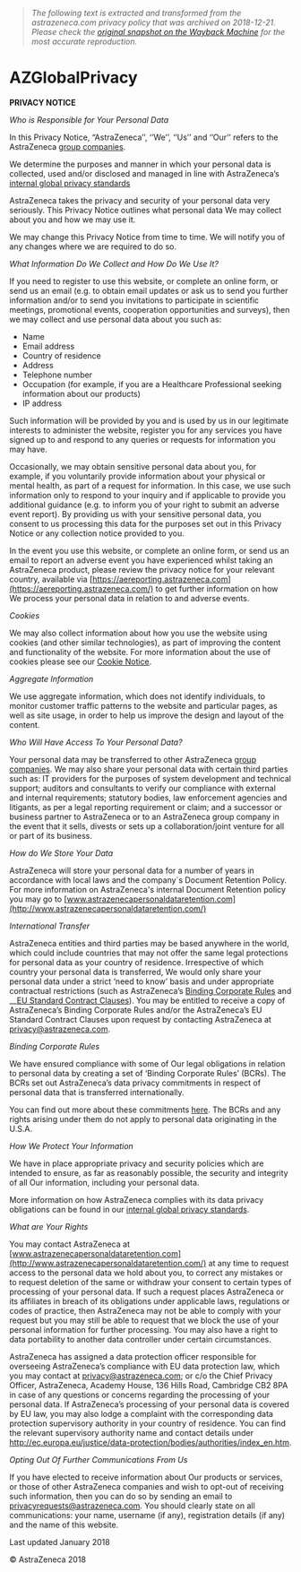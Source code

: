 > *The following text is extracted and transformed from the astrazeneca.com privacy policy that was archived on 2018-12-21. Please check the [original snapshot on the Wayback Machine](https://web.archive.org/web/20181221015301id_/https%3A//www.globalprivacy.astrazeneca.com) for the most accurate reproduction.*

# AZGlobalPrivacy

**PRIVACY NOTICE**

_Who is Responsible for Your Personal Data_

In this Privacy Notice, “AstraZeneca’’, ‘’We’’, ‘’Us’’ and ‘’Our’’ refers to the AstraZeneca [group companies](https://www.astrazeneca.com/global/en/global.html).

We determine the purposes and manner in which your personal data is collected, used and/or disclosed and managed in line with AstraZeneca’s [internal global privacy standards](https://www.astrazeneca.com/content/dam/az/PDF/2018/Data_Privacy_Policy_v30.pdf)

AstraZeneca takes the privacy and security of your personal data very seriously. This Privacy Notice outlines what personal data We may collect about you and how we may use it.

We may change this Privacy Notice from time to time. We will notify you of any changes where we are required to do so.

_What Information Do We Collect and How Do We Use It?_

If you need to register to use this website, or complete an online form, or send us an email (e.g. to obtain email updates or ask us to send you further information and/or to send you invitations to participate in scientific meetings, promotional events, cooperation opportunities and surveys), then we may collect and use personal data about you such as:

  * Name
  * Email address
  * Country of residence
  * Address
  * Telephone number
  * Occupation (for example, if you are a Healthcare Professional seeking information about our products)
  * IP address



Such information will be provided by you and is used by us in our legitimate interests to administer the website, register you for any services you have signed up to and respond to any queries or requests for information you may have.

Occasionally, we may obtain sensitive personal data about you, for example, if you voluntarily provide information about your physical or mental health, as part of a request for information. In this case, we use such information only to respond to your inquiry and if applicable to provide you additional guidance (e.g. to inform you of your right to submit an adverse event report). By providing us with your sensitive personal data, you consent to us processing this data for the purposes set out in this Privacy Notice or any collection notice provided to you.

In the event you use this website, or complete an online form, or send us an email to report an adverse event you have experienced whilst taking an AstraZeneca product, please review the privacy notice for your relevant country, available via [https://aereporting.astrazeneca.com](https://aereporting.astrazeneca.com/) to get further information on how We process your personal data in relation to and adverse events.

_Cookies_

We may also collect information about how you use the website using cookies (and other similar technologies), as part of improving the content and functionality of the website. For more information about the use of cookies please see our [Cookie Notice](https://www.astrazeneca.com/cookies.html).

_Aggregate Information_

We use aggregate information, which does not identify individuals, to monitor customer traffic patterns to the website and particular pages, as well as site usage, in order to help us improve the design and layout of the content.

_Who Will Have Access To Your Personal Data?_

Your personal data may be transferred to other AstraZeneca [group companies](https://www.astrazeneca.com/global/en/global.html). We may also share your personal data with certain third parties such as: IT providers for the purposes of system development and technical support; auditors and consultants to verify our compliance with external and internal requirements; statutory bodies, law enforcement agencies and litigants, as per a legal reporting requirement or claim; and a successor or business partner to AstraZeneca or to an AstraZeneca group company in the event that it sells, divests or sets up a collaboration/joint venture for all or part of its business.

_How do We Store Your Data_

AstraZeneca will store your personal data for a number of years in accordance with local laws and the company´s Document Retention Policy. For more information on AstraZeneca's internal Document Retention policy you may go to [www.astrazenecapersonaldataretention.com](http://www.astrazenecapersonaldataretention.com/)

_International Transfer_

AstraZeneca entities and third parties may be based anywhere in the world, which could include countries that may not offer the same legal protections for personal data as your country of residence. Irrespective of which country your personal data is transferred, We would only share your personal data under a strict ‘need to know’ basis and under appropriate contractual restrictions (such as AstraZeneca’s [Binding Corporate Rules](http://www.astrazenecabindingcorporaterules.com/) and __[EU Standard Contract Clauses](http://ec.europa.eu/justice/data-protection/international-transfers/transfer/index_en.htm)). You may be entitled to receive a copy of AstraZeneca’s Binding Corporate Rules and/or the AstraZeneca’s EU Standard Contract Clauses upon request by contacting AstraZeneca at [privacy@astrazeneca.com](mailto:privacy@astrazeneca.com).

_Binding Corporate Rules_

We have ensured compliance with some of Our legal obligations in relation to personal data by creating a set of ‘Binding Corporate Rules’ (BCRs). The BCRs set out AstraZeneca’s data privacy commitments in respect of personal data that is transferred internationally.

You can find out more about these commitments [here](http://www.astrazenecabindingcorporaterules.com/). The BCRs and any rights arising under them do not apply to personal data originating in the U.S.A.

_How We Protect Your Information_

We have in place appropriate privacy and security policies which are intended to ensure, as far as reasonably possible, the security and integrity of all Our information, including your personal data.

More information on how AstraZeneca complies with its data privacy obligations can be found in our [internal global privacy standards](https://www.astrazeneca.com/content/dam/az/PDF/2018/Data_Privacy_Policy_v30.pdf).

_What are Your Rights_

You may contact AstraZeneca at [www.astrazenecapersonaldataretention.com](http://www.astrazenecapersonaldataretention.com/) at any time to request access to the personal data we hold about you, to correct any mistakes or to request deletion of the same or withdraw your consent to certain types of processing of your personal data. If such a request places AstraZeneca or its affiliates in breach of its obligations under applicable laws, regulations or codes of practice, then AstraZeneca may not be able to comply with your request but you may still be able to request that we block the use of your personal information for further processing. You may also have a right to data portability to another data controller under certain circumstances.

AstraZeneca has assigned a data protection officer responsible for overseeing AstraZeneca’s compliance with EU data protection law, which you may contact at [privacy@astrazeneca.com](mailto:privacy@astrazeneca.com); or c/o the Chief Privacy Officer, AstraZeneca, Academy House, 136 Hills Road, Cambridge CB2 8PA in case of any questions or concerns regarding the processing of your personal data. If AstraZeneca’s processing of your personal data is covered by EU law, you may also lodge a complaint with the corresponding data protection supervisory authority in your country of residence. You can find the relevant supervisory authority name and contact details under <http://ec.europa.eu/justice/data-protection/bodies/authorities/index_en.htm>.

_Opting Out Of Further Communications From Us_

If you have elected to receive information about Our products or services, or those of other AstraZeneca companies and wish to opt-out of receiving such information, then you can do so by sending an email to [privacyrequests@astrazeneca.com](mailto:privacyrequests@astrazeneca.com). You should clearly state on all communications: your name, username (if any), registration details (if any) and the name of this website.

Last updated January 2018

© AstraZeneca 2018
